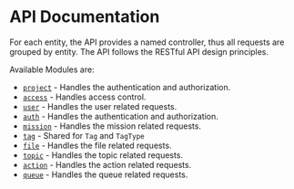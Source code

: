 # API Documentation

For each entity, the API provides a named controller, thus all requests are grouped by entity. The API follows the
RESTful API design principles.

Available Modules are:

-   [`project`](project.md) - Handles the authentication and authorization.
-   [`access`](access.md) - Handles access control.
-   [`user`](user.md) - Handles the user related requests.
-   [`auth`](auth.md) - Handles the authentication and authorization.
-   [`mission`](mission.md) - Handles the mission related requests.
-   [`tag`](tag.md) - Shared for `Tag` and `TagType`
-   [`file`](file.md) - Handles the file related requests.
-   [`topic`](topic.md) - Handles the topic related requests.
-   [`action`](action.md) - Handles the action related requests.
-   [`queue`](queue.md) - Handles the queue related requests.
